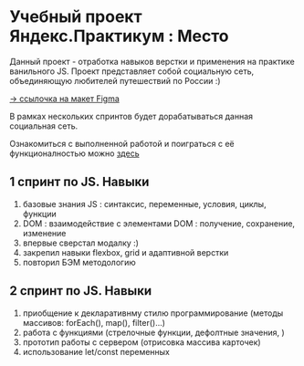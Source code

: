 # Учебный проект Яндекс.Практикум : Место

Данный проект - отработка навыков верстки и применения на практике ванильного JS. Проект представляет собой социальную сеть, объединяющую любителей путешествий по России :) 

[-> ссылочка на макет Figma](https://www.figma.com/file/2cn9N9jSkmxD84oJik7xL7/JavaScript.-Sprint-4?node-id=0%3A1)

В рамках нескольких спринтов будет дорабатываться данная социальная сеть. 

Ознакомиться с выполненной работой и поиграться с её функционалностью можно [здесь](https://dgorchakov.github.io/mesto/)

## 1 спринт по JS. Навыки
1. базовые знания JS : синтаксис, переменные, условия, циклы, функции
2. DOM : взаимодействие с элементами DOM : получение, сохранение, изменение
3. впервые сверстал модалку :) 
4. закрепил навыки flexbox, grid и адаптивной верстки
5. повторил БЭМ методологию

## 2 спринт по JS. Навыки
1. приобщение к декларативнму стилю программирование (методы массивов: forEach(), map(), filter()...)
2. работа с функциями (стрелочные функции, дефолтные значения, )
3. прототип работы с сервером (отрисовка массива карточек)
4. использование let/const переменных
